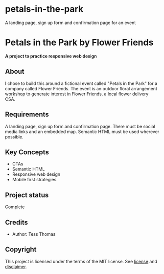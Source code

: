 # petals-in-the-park
A landing page, sign up form and confirmation page for an event

<h1>Petals in the Park by Flower Friends</h1>
<p><strong>A project to practice responsive web design</strong>
<br/>

<h2>About</h2>
I chose to build this around a fictional event called "Petals in the Park" for a company called Flower Friends. The event is an outdoor floral arrangement workshop to generate interest in Flower Friends, a local flower delivery CSA. 

<h2>Requirements</h2>

A landing page, sign up form and confirmation page. There must be social media links and an embedded map. Semantic HTML must be used wherever possible.

<h2>Key Concepts</h2>

- CTAs
- Semantic HTML
- Responsive web design
- Mobile first strategies

<h2>Project status</h2>
Complete

<h2>Credits</h2>

- Author: Tess Thomas

<h2>Copyright</h2>
This project is licensed under the terms of the MIT license. See <a href="LICENSE.md">license</a> and <a href="LICENSE.DISCLAIMER.md">disclaimer</a>.
